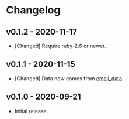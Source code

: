 # Changelog

<!--
Prefix your message with one of the following:

- [Added] for new features.
- [Changed] for changes in existing functionality.
- [Deprecated] for soon-to-be removed features.
- [Removed] for now removed features.
- [Fixed] for any bug fixes.
- [Security] in case of vulnerabilities.
-->

## v0.1.2 - 2020-11-17

- [Changed] Require ruby-2.6 or newer.

## v0.1.1 - 2020-11-15

- [Changed] Data now comes from
  [email_data](https://github.com/fnando/email_data).

## v0.1.0 - 2020-09-21

- Initial release.
